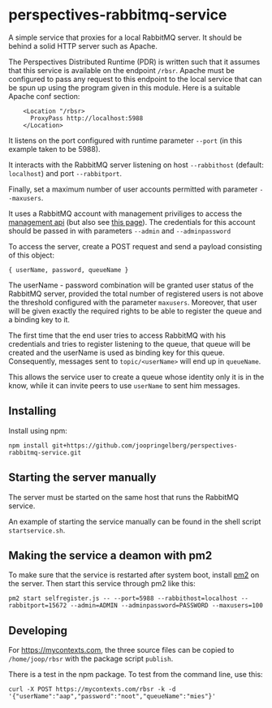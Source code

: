 # perspectives-rabbitmq-service
A simple service that proxies for a local RabbitMQ server. It should be behind a solid HTTP server such as Apache.

The Perspectives Distributed Runtime (PDR) is written such that it assumes that this service is available on the endpoint `/rbsr`. Apache must be configured to pass any request to this endpoint to the local service that can be spun up using the program given in this module. Here is a suitable Apache conf section:

```
    <Location "/rbsr>
      ProxyPass http://localhost:5988
    </Location>
```

It listens on the port configured with runtime parameter `--port` (in this example taken to be 5988).

It interacts with the RabbitMQ server listening on host `--rabbithost` (default: `localhost`) and port `--rabbitport`.

Finally, set a maximum number of user accounts permitted with parameter `--maxusers`.

It uses a RabbitMQ account with management priviliges to access the [management api](https://rawcdn.githack.com/rabbitmq/rabbitmq-management/v3.8.7/priv/www/api/index.html) (but also see [this page](https://www.rabbitmq.com/management.html)). The credentials for this account should be passed in with parameters `--admin` and `--adminpassword`

To access the server, create a POST request and send a payload consisting of this object:

```
{ userName, password, queueName }
```

The userName - password combination will be granted user status of the RabbitMQ server, provided the total number of registered users is not above the threshold configured with the parameter `maxusers`. Moreover, that user will be given exactly the required rights to be able to register the queue and a binding key to it.

The first time that the end user tries to access RabbitMQ with his credentials and tries to register listening to the queue, that queue will be created and the userName is used as binding key for this queue. Consequently, messages sent to `topic/<userName>` will end up in `queueName`.

This allows the service user to create a queue whose identity only it is in the know, while it can invite peers to use `userName` to sent him messages.

## Installing
Install using npm:

```
npm install git+https://github.com/joopringelberg/perspectives-rabbitmq-service.git
```

## Starting the server manually
The server must be started on the same host that runs the RabbitMQ service.

An example of starting the service manually can be found in the shell script `startservice.sh`.

## Making the service a deamon with pm2
To make sure that the service is restarted after system boot, install [pm2](https://www.npmjs.com/package/pm2) on the server. Then start this service through pm2 like this:

```
pm2 start selfregister.js -- --port=5988 --rabbithost=localhost --rabbitport=15672 --admin=ADMIN --adminpassword=PASSWORD --maxusers=100
```

## Developing
For https://mycontexts.com, the three source files can be copied to `/home/joop/rbsr` with the package script `publish`.

There is a test in the npm package. To test from the command line, use this:

```
curl -X POST https://mycontexts.com/rbsr -k -d '{"userName":"aap","password":"noot","queueName":"mies"}'
```